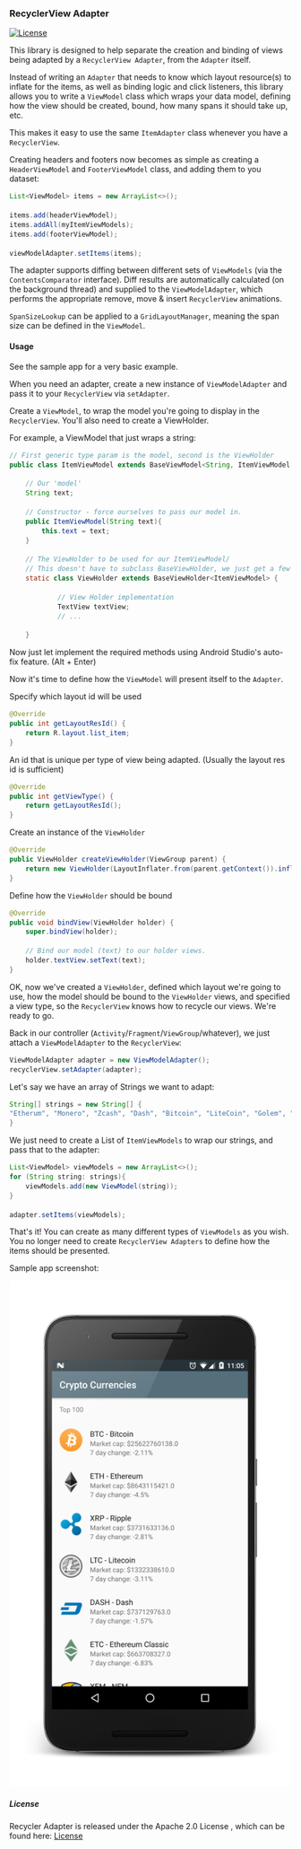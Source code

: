 ### RecyclerView Adapter

[![License](http://img.shields.io/badge/license-APACHE2-blue.svg)](NOTICE)

This library is designed to help separate the creation and binding of views being adapted by a `RecyclerView Adapter`, from the `Adapter` itself.

Instead of writing an `Adapter` that needs to know which layout resource(s) to inflate for the items, as well as binding logic and click listeners, this library allows you to write a `ViewModel` class which wraps your data model, defining how the view should be created, bound, how many spans it should take up, etc.

This makes it easy to use the same `ItemAdapter` class whenever you have a `RecyclerView`.

Creating headers and footers now becomes as simple as creating a `HeaderViewModel` and `FooterViewModel` class, and adding them to you dataset:

```java
List<ViewModel> items = new ArrayList<>();

items.add(headerViewModel);
items.addAll(myItemViewModels);
items.add(footerViewModel);

viewModelAdapter.setItems(items);
```

The adapter supports diffing between different sets of `ViewModels` (via the `ContentsComparator` interface). Diff results are automatically calculated (on the background thread) and supplied to the `ViewModelAdapter`, which performs the appropriate remove, move & insert `RecyclerView` animations.

`SpanSizeLookup` can be applied to a `GridLayoutManager`, meaning the span size can be defined in the `ViewModel`.

#### Usage

See the sample app for a very basic example.

When you need an adapter, create a new instance of `ViewModelAdapter` and pass it to your `RecyclerView` via `setAdapter`.

Create a `ViewModel`, to wrap the model you're going to display in the `RecyclerView`. You'll also need to create a ViewHolder.

For example, a ViewModel that just wraps a string:

```java
// First generic type param is the model, second is the ViewHolder
public class ItemViewModel extends BaseViewModel<String, ItemViewModel.ViewHolder>

    // Our 'model'
    String text;

    // Constructor - force ourselves to pass our model in.
    public ItemViewModel(String text){
        this.text = text;
    }

    // The ViewHolder to be used for our ItemViewModel/
    // This doesn't have to subclass BaseViewHolder, we just get a few perks if it does.
    static class ViewHolder extends BaseViewHolder<ItemViewModel> {

            // View Holder implementation
            TextView textView;
            // ...

    }
```

Now just let implement the required methods using Android Studio's auto-fix feature. (Alt + Enter)

Now it's time to define how the `ViewModel` will present itself to the `Adapter`.

Specify which layout id will be used
```java
@Override
public int getLayoutResId() {
    return R.layout.list_item;
}
```

An id that is unique per type of view being adapted. (Usually the layout res id is sufficient)
```java
@Override
public int getViewType() {
    return getLayoutResId();
}
```

Create an instance of the `ViewHolder`
```java
@Override
public ViewHolder createViewHolder(ViewGroup parent) {
    return new ViewHolder(LayoutInflater.from(parent.getContext()).inflate(getLayoutResId(), parent, false));
}
```

Define how the `ViewHolder` should be bound
```java
@Override
public void bindView(ViewHolder holder) {
    super.bindView(holder);

    // Bind our model (text) to our holder views.
    holder.textView.setText(text);
}
```

OK, now we've created a `ViewHolder`, defined which layout we're going to use, how the model should be bound to the `ViewHolder` views, and specified a view type, so the `RecyclerView` knows how to recycle our views. We're ready to go.

Back in our controller (`Activity`/`Fragment`/`ViewGroup`/whatever), we just attach a `ViewModelAdapter` to the `RecyclerView`:

```java
ViewModelAdapter adapter = new ViewModelAdapter();
recyclerView.setAdapter(adapter);
```

Let's say we have an array of Strings we want to adapt:
```java
String[] strings = new String[] {
"Etherum", "Monero", "Zcash", "Dash", "Bitcoin", "LiteCoin", "Golem", "Sia"
}
```

We just need to create a List of `ItemViewModels` to wrap our strings, and pass that to the adapter:

```java
List<ViewModel> viewModels = new ArrayList<>();
for (String string: strings){
    viewModels.add(new ViewModel(string));
}

adapter.setItems(viewModels);
```

That's it! You can create as many different types of `ViewModels` as you wish. You no longer need to create `RecyclerView Adapters` to define how the items should be presented.

Sample app screenshot:

![Screenshot](art/screenshot.png)

##### License

Recycler Adapter is released under the Apache 2.0 License , which can be found here: [License](LICENSE.md)